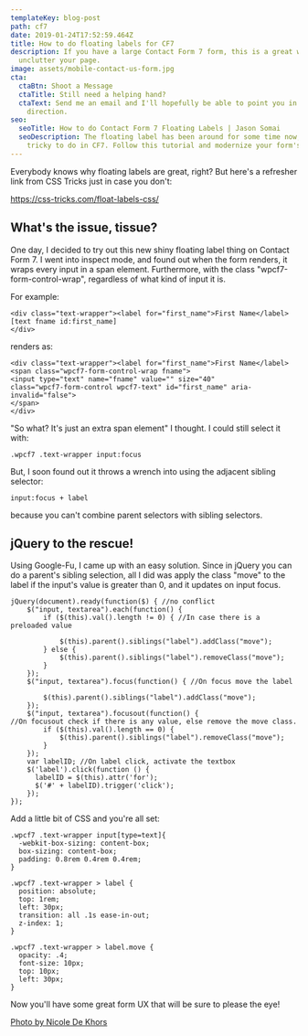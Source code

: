 ```yaml
---
templateKey: blog-post
path: cf7
date: 2019-01-24T17:52:59.464Z
title: How to do floating labels for CF7
description: If you have a large Contact Form 7 form, this is a great way to
  unclutter your page.
image: assets/mobile-contact-us-form.jpg
cta:
  ctaBtn: Shoot a Message
  ctaTitle: Still need a helping hand?
  ctaText: Send me an email and I'll hopefully be able to point you in the right
    direction.
seo:
  seoTitle: How to do Contact Form 7 Floating Labels | Jason Somai
  seoDescription: The floating label has been around for some time now, but it's
    tricky to do in CF7. Follow this tutorial and modernize your form's UX.
---
```

Everybody knows why floating labels are great, right? But here's a refresher link from CSS Tricks just in case you don't:

https://css-tricks.com/float-labels-css/

## What's the issue, tissue?

One day, I decided to try out this new shiny floating label thing on Contact Form 7. I went into inspect mode, and found out when the form renders, it wraps every input in a span element. Furthermore, with the class "wpcf7-form-control-wrap", regardless of what kind of input it is. 

For example:

```
<div class="text-wrapper"><label for="first_name">First Name</label>
[text fname id:first_name]
</div>
```

renders as:

```
<div class="text-wrapper"><label for="first_name">First Name</label>
<span class="wpcf7-form-control-wrap fname">
<input type="text" name="fname" value="" size="40" 
class="wpcf7-form-control wpcf7-text" id="first_name" aria-invalid="false">
</span>
</div>
```

"So what? It's just an extra span element" I thought. I could still select it with:

```
.wpcf7 .text-wrapper input:focus
```

But, I soon found out it throws a wrench into using the adjacent sibling selector:

```
input:focus + label
```

 because you can't combine parent selectors with sibling selectors.

## jQuery to the rescue!

Using Google-Fu, I came up with an easy solution. Since in jQuery you can do a parent's sibling selection, all I did was apply the class "move" to the label if the input's value is greater than 0, and it updates on input focus.

```
jQuery(document).ready(function($) { //no conflict
    $("input, textarea").each(function() {
        if ($(this).val().length != 0) { //In case there is a preloaded value

            $(this).parent().siblings("label").addClass("move");
        } else {
            $(this).parent().siblings("label").removeClass("move");
        }
    });
    $("input, textarea").focus(function() { //On focus move the label

        $(this).parent().siblings("label").addClass("move");
    });
    $("input, textarea").focusout(function() { 
//On focusout check if there is any value, else remove the move class.
        if ($(this).val().length == 0) {
            $(this).parent().siblings("label").removeClass("move");
        }
    });
    var labelID; //On label click, activate the textbox
    $('label').click(function () {
      labelID = $(this).attr('for');
      $('#' + labelID).trigger('click');
    });
});
```

Add a little bit of CSS and you're all set:

```
.wpcf7 .text-wrapper input[type=text]{
  -webkit-box-sizing: content-box; 
  box-sizing: content-box;
  padding: 0.8rem 0.4rem 0.4rem;
}

.wpcf7 .text-wrapper > label {
  position: absolute;
  top: 1rem;
  left: 30px;
  transition: all .1s ease-in-out;
  z-index: 1;
}

.wpcf7 .text-wrapper > label.move {
  opacity: .4;
  font-size: 10px;
  top: 10px;
  left: 30px;
}
```

Now you'll have some great form UX that will be sure to please the eye!

[Photo by Nicole De Khors](https://burst.shopify.com/@ndekhors?utm_campaign=photo_credit&utm_content=Free+Stock+Photo+of+Mobile+Contact+Us+Form+%E2%80%94+HD+Images&utm_medium=referral&utm_source=credit)
